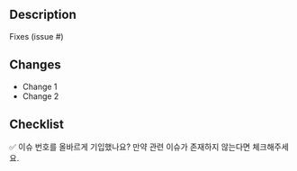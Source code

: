 ## Description

<!-- 해당 Pull Request에 대한 설명을 해주세요.
해당 Pull Request로 무엇을 성취했는지 간단하게 설명해주세요. 
만약 새롭게 추가한 package(s)가 있다면 기입해주세요.
-->

Fixes (issue #)

## Changes

<!-- 리뷰어를 위해 변경 사항에 대해 설명해주세요. -->

- Change 1
- Change 2

## Checklist

✅ 이슈 번호를 올바르게 기입했나요? 만약 관련 이슈가 존재하지 않는다면 체크해주세요. 
